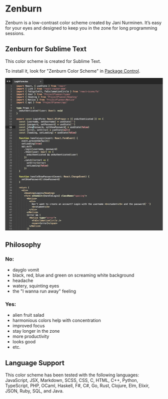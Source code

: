 # Zenburn

Zenburn is a low-contrast color scheme created by Jani Nurminen. It’s easy for your eyes and designed to keep you in the zone for long programming sessions.

## Zenburn for Sublime Text

This color scheme is created for Sublime Text.

To install it, look for "Zenburn Color Scheme" in [Package Control](https://packagecontrol.io/packages/Zenburn%20Color%20Scheme).

<p align="center">
  <img src="https://github.com/ryanolsonx/sublimetext-zenburn-theme/raw/master/Zenburn.png" alt="Zenburn Screenshot" />
</p>

## Philosophy

### No:

  - dayglo vomit
  - black, red, blue and green on screaming white background
  - headache
  - watery, squinting eyes
  - the "I wanna run away" feeling

### Yes:

  + alien fruit salad
  + harmonious colors help with concentration
  + improved focus
  + stay longer in the zone
  + more productivity
  + looks good
  + etc.

## Language Support

This color scheme has been tested with the following languages: JavaScript, JSX, Markdown, SCSS, CSS, C, HTML, C++, Python, TypeScript, PHP, OCaml, Haskell, F#, C#, Go, Rust, Clojure, Elm, Elixir, JSON, Ruby, SQL, and Java.
